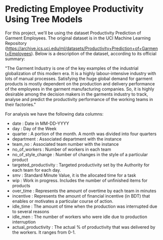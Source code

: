 # Predicting Employee Productivity Using Tree Models

For this project, we'll be using the dataset Productivity Prediction of Garment Employees. The original dataset is in the UCI Machine Learning Repository (https://archive.ics.uci.edu/ml/datasets/Productivity+Prediction+of+Garment+Employees). Below is a description of the dataset, according to its official summary:

"The Garment Industry is one of the key examples of the industrial globalization of this modern era. It is a highly labour-intensive industry with lots of manual processes. Satisfying the huge global demand for garment products is mostly dependent on the production and delivery performance of the employees in the garment manufacturing companies. So, it is highly desirable among the decision makers in the garments industry to track, analyse and predict the productivity performance of the working teams in their factories." 

For analysis we have the following data columns:

- date : Date in MM-DD-YYYY
- day : Day of the Week
- quarter : A portion of the month. A month was divided into four quarters
- department : Associated department with the instance
- team_no : Associated team number with the instance
- no_of_workers : Number of workers in each team
- no_of_style_change : Number of changes in the style of a particular product
- targeted_productivity : Targeted productivity set by the Authority for each team for each day.
- smv : Standard Minute Value, it is the allocated time for a task
- wip : Work in progress. Includes the number of unfinished items for products
- over_time : Represents the amount of overtime by each team in minutes
- incentive : Represents the amount of financial incentive (in BDT) that enables or motivates a particular course of action.
- idle_time : The amount of time when the production was interrupted due to several reasons
- idle_men : The number of workers who were idle due to production interruption
- actual_productivity : The actual % of productivity that was delivered by the workers. It ranges from 0-1. 
